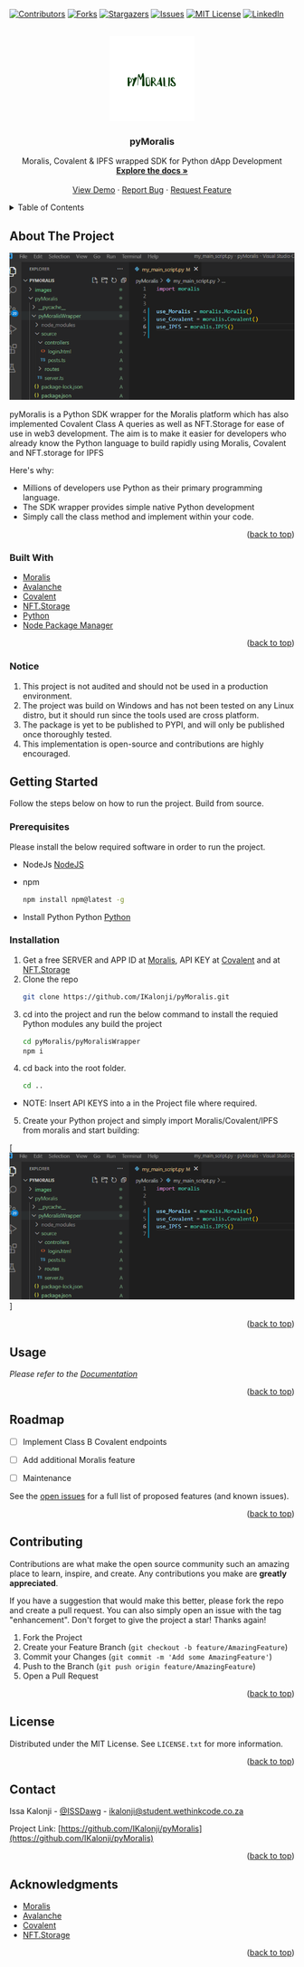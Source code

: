 <div id="top"></div>

[![Contributors][contributors-shield]][contributors-url]
[![Forks][forks-shield]][forks-url]
[![Stargazers][stars-shield]][stars-url]
[![Issues][issues-shield]][issues-url]
[![MIT License][license-shield]][license-url]
[![LinkedIn][linkedin-shield]][linkedin-url]



<!-- PROJECT LOGO -->
<br />
<div align="center">
  <a href="https://github.com/IKalonji/pyMoralis">
    <img src="images/pyMoralis.png" alt="Logo" width="150" height="150">
  </a>

  <h3 align="center">pyMoralis</h3>

  <p align="center">
    Moralis, Covalent & IPFS wrapped SDK for Python dApp Development
    <br />
    <a href="https://github.com/IKalonji/pyMoralis/blob/main/README.md"><strong>Explore the docs »</strong></a>
    <br />
    <br />
    <a href="https://www.youtube.com/watch?v=T4ouxpaDafk">View Demo</a>
    ·
    <a href="https://github.com/IKalonji/pyMoralis/issues">Report Bug</a>
    ·
    <a href="https://github.com/IKalonji/pyMoralis/issues">Request Feature</a>
  </p>
</div>



<!-- TABLE OF CONTENTS -->
<details>
  <summary>Table of Contents</summary>
  <ol>
    <li>
      <a href="#about-the-project">About The Project</a>
      <ul>
        <li><a href="#built-with">Built With</a></li>
      </ul>
    </li>
    <li>
      <a href="#getting-started">Getting Started</a>
      <ul>
        <li><a href="#prerequisites">Prerequisites</a></li>
        <li><a href="#installation">Installation</a></li>
      </ul>
    </li>
    <li><a href="#usage">Usage</a></li>
    <li><a href="#roadmap">Roadmap</a></li>
    <li><a href="#contributing">Contributing</a></li>
    <li><a href="#license">License</a></li>
    <li><a href="#contact">Contact</a></li>
    <li><a href="#acknowledgments">Acknowledgments</a></li>
  </ol>
</details>



<!-- ABOUT THE PROJECT -->
## About The Project

[![Product Name Screen Shot][product-screenshot]](https://github.com/IKalonji/pyMoralis/blob/main/README.md)

pyMoralis is a Python SDK wrapper for the Moralis platform which has also implemented Covalent Class A queries as well as NFT.Storage for ease of use in web3 development. The aim is to make it easier for developers who already know the Python language to build rapidly using Moralis, Covalent and NFT.storage for IPFS

Here's why:
* Millions of developers use Python as their primary programming language. 
* The SDK wrapper provides simple native Python development
* Simply call the class method and implement within your code.


<p align="right">(<a href="#top">back to top</a>)</p>



### Built With

* [Moralis](https://moralis.io/)
* [Avalanche](https://www.avax.network/)
* [Covalent](https://www.covalenthq.com/)
* [NFT.Storage](https://nft.storage/#docs)
* [Python](https://www.python.org/)
* [Node Package Manager](https://developer.android.com/studio)


<p align="right">(<a href="#top">back to top</a>)</p>

### Notice

1. This project is not audited and should not be used in a production environment.
2. The project was build on Windows and has not been tested on any Linux distro, but it should run since the tools used are cross platform. 
3. The package is yet to be published to PYPI, and will only be published once thoroughly tested.
4. This implementation is open-source and contributions are highly encouraged.

<!-- GETTING STARTED -->
## Getting Started

Follow the steps below on how to run the project. Build from source.

### Prerequisites

Please install the below required software in order to run the project.

* NodeJs
  [NodeJS](https://nodejs.org/about/releases)

* npm
  ```sh
  npm install npm@latest -g
  ```

* Install Python Python
  [Python](https://www.python.org/)


### Installation

1. Get a free SERVER and APP ID at [Moralis](https://moralis.io/), API KEY at [Covalent](https://www.covalenthq.com/) and at [NFT.Storage](https://nft.storage/#docs)
2. Clone the repo
   ```sh
   git clone https://github.com/IKalonji/pyMoralis.git
   ```
3. cd into the project and run the below command to install the requied Python modules any build the project
   ```sh
   cd pyMoralis/pyMoralisWrapper
   npm i
   ```
4. cd back into the root folder.
   ```sh
   cd ..
   ```

* NOTE: Insert API KEYS into a in the Project file where required.

5. Create your Python project and simply import Moralis/Covalent/IPFS from moralis and start building:

  [![Product Name Screen Shot][product-screenshot]]
  

<p align="right">(<a href="#top">back to top</a>)</p>


<!-- USAGE EXAMPLES -->
## Usage

_Please refer to the [Documentation](https://github.com/IKalonji/pyMoralis/blob/main/README.md)_

<p align="right">(<a href="#top">back to top</a>)</p>


<!-- ROADMAP -->
## Roadmap

- [ ] Implement Class B Covalent endpoints
- [ ] Add additional Moralis feature
- [ ] Maintenance


See the [open issues](https://github.com/IKalonji/pyMoralis/issues) for a full list of proposed features (and known issues).

<p align="right">(<a href="#top">back to top</a>)</p>



<!-- CONTRIBUTING -->
## Contributing

Contributions are what make the open source community such an amazing place to learn, inspire, and create. Any contributions you make are **greatly appreciated**.

If you have a suggestion that would make this better, please fork the repo and create a pull request. You can also simply open an issue with the tag "enhancement".
Don't forget to give the project a star! Thanks again!

1. Fork the Project
2. Create your Feature Branch (`git checkout -b feature/AmazingFeature`)
3. Commit your Changes (`git commit -m 'Add some AmazingFeature'`)
4. Push to the Branch (`git push origin feature/AmazingFeature`)
5. Open a Pull Request

<p align="right">(<a href="#top">back to top</a>)</p>



<!-- LICENSE -->
## License

Distributed under the MIT License. See `LICENSE.txt` for more information.

<p align="right">(<a href="#top">back to top</a>)</p>



<!-- CONTACT -->
## Contact

Issa Kalonji - [@ISSDawg](https://twitter.com/ISSDawg) - ikalonji@student.wethinkcode.co.za

Project Link: [https://github.com/IKalonji/pyMoralis](https://github.com/IKalonji/pyMoralis)

<p align="right">(<a href="#top">back to top</a>)</p>



<!-- ACKNOWLEDGMENTS -->
## Acknowledgments

* [Moralis](https://moralis.io/)
* [Avalanche](https://www.avax.network/)
* [Covalent](https://www.covalenthq.com/)
* [NFT.Storage](https://nft.storage/#docs)

<p align="right">(<a href="#top">back to top</a>)</p>



<!-- MARKDOWN LINKS & IMAGES -->
<!-- https://www.markdownguide.org/basic-syntax/#reference-style-links -->
[contributors-shield]: https://img.shields.io/github/contributors/IKalonji/pyMoralis.svg?style=for-the-badge
[contributors-url]: https://github.com/IKalonji/pyMoralis/graphs/contributors
[forks-shield]: https://img.shields.io/github/forks/IKalonji/pyMoralis.svg?style=for-the-badge
[forks-url]: https://github.com/IKalonji/pyMoralis/network/members
[stars-shield]: https://img.shields.io/github/stars/IKalonji/pyMoralis.svg?style=for-the-badge
[stars-url]: https://github.com/IKalonji/pyMoralis/stargazers
[issues-shield]: https://img.shields.io/github/issues/IKalonji/pyMoralis.svg?style=for-the-badge
[issues-url]: https://github.com/IKalonji/pyMoralis/issues
[license-shield]: https://img.shields.io/github/license/IKalonji/pyMoralis.svg?style=for-the-badge
[license-url]: https://github.com/IKalonji/pyMoralis/blob/main/LICENSE.txt
[linkedin-shield]: https://img.shields.io/badge/-LinkedIn-black.svg?style=for-the-badge&logo=linkedin&colorB=555
[linkedin-url]: https://www.linkedin.com/in/issa-kalonji-b301851ba/
[product-screenshot]: images/use-moralis.png
